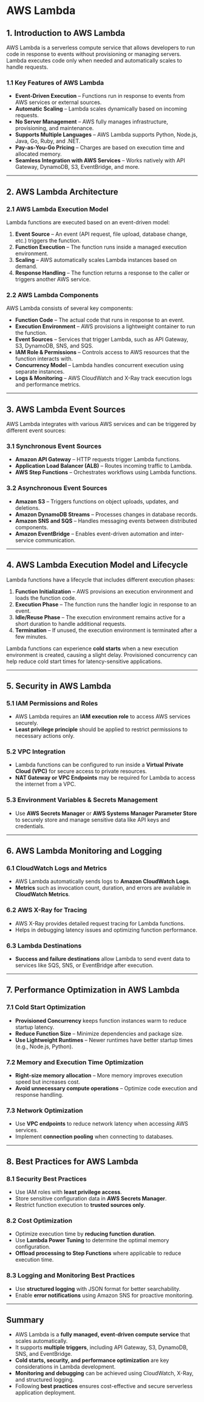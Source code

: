 # **AWS Lambda**

## **1. Introduction to AWS Lambda**
AWS Lambda is a serverless compute service that allows developers to run code in response to events without provisioning or managing servers. Lambda executes code only when needed and automatically scales to handle requests.

### **1.1 Key Features of AWS Lambda**
- **Event-Driven Execution** – Functions run in response to events from AWS services or external sources.
- **Automatic Scaling** – Lambda scales dynamically based on incoming requests.
- **No Server Management** – AWS fully manages infrastructure, provisioning, and maintenance.
- **Supports Multiple Languages** – AWS Lambda supports Python, Node.js, Java, Go, Ruby, and .NET.
- **Pay-as-You-Go Pricing** – Charges are based on execution time and allocated memory.
- **Seamless Integration with AWS Services** – Works natively with API Gateway, DynamoDB, S3, EventBridge, and more.

---

## **2. AWS Lambda Architecture**

### **2.1 AWS Lambda Execution Model**
Lambda functions are executed based on an event-driven model:
1. **Event Source** – An event (API request, file upload, database change, etc.) triggers the function.
2. **Function Execution** – The function runs inside a managed execution environment.
3. **Scaling** – AWS automatically scales Lambda instances based on demand.
4. **Response Handling** – The function returns a response to the caller or triggers another AWS service.

### **2.2 AWS Lambda Components**
AWS Lambda consists of several key components:
- **Function Code** – The actual code that runs in response to an event.
- **Execution Environment** – AWS provisions a lightweight container to run the function.
- **Event Sources** – Services that trigger Lambda, such as API Gateway, S3, DynamoDB, SNS, and SQS.
- **IAM Role & Permissions** – Controls access to AWS resources that the function interacts with.
- **Concurrency Model** – Lambda handles concurrent execution using separate instances.
- **Logs & Monitoring** – AWS CloudWatch and X-Ray track execution logs and performance metrics.

---

## **3. AWS Lambda Event Sources**
AWS Lambda integrates with various AWS services and can be triggered by different event sources:

### **3.1 Synchronous Event Sources**
- **Amazon API Gateway** – HTTP requests trigger Lambda functions.
- **Application Load Balancer (ALB)** – Routes incoming traffic to Lambda.
- **AWS Step Functions** – Orchestrates workflows using Lambda functions.

### **3.2 Asynchronous Event Sources**
- **Amazon S3** – Triggers functions on object uploads, updates, and deletions.
- **Amazon DynamoDB Streams** – Processes changes in database records.
- **Amazon SNS and SQS** – Handles messaging events between distributed components.
- **Amazon EventBridge** – Enables event-driven automation and inter-service communication.

---

## **4. AWS Lambda Execution Model and Lifecycle**
Lambda functions have a lifecycle that includes different execution phases:
1. **Function Initialization** – AWS provisions an execution environment and loads the function code.
2. **Execution Phase** – The function runs the handler logic in response to an event.
3. **Idle/Reuse Phase** – The execution environment remains active for a short duration to handle additional requests.
4. **Termination** – If unused, the execution environment is terminated after a few minutes.

Lambda functions can experience **cold starts** when a new execution environment is created, causing a slight delay. Provisioned concurrency can help reduce cold start times for latency-sensitive applications.

---

## **5. Security in AWS Lambda**
### **5.1 IAM Permissions and Roles**
- AWS Lambda requires an **IAM execution role** to access AWS services securely.
- **Least privilege principle** should be applied to restrict permissions to necessary actions only.

### **5.2 VPC Integration**
- Lambda functions can be configured to run inside a **Virtual Private Cloud (VPC)** for secure access to private resources.
- **NAT Gateway or VPC Endpoints** may be required for Lambda to access the internet from a VPC.

### **5.3 Environment Variables & Secrets Management**
- Use **AWS Secrets Manager** or **AWS Systems Manager Parameter Store** to securely store and manage sensitive data like API keys and credentials.

---

## **6. AWS Lambda Monitoring and Logging**
### **6.1 CloudWatch Logs and Metrics**
- AWS Lambda automatically sends logs to **Amazon CloudWatch Logs**.
- **Metrics** such as invocation count, duration, and errors are available in **CloudWatch Metrics**.

### **6.2 AWS X-Ray for Tracing**
- AWS X-Ray provides detailed request tracing for Lambda functions.
- Helps in debugging latency issues and optimizing function performance.

### **6.3 Lambda Destinations**
- **Success and failure destinations** allow Lambda to send event data to services like SQS, SNS, or EventBridge after execution.

---

## **7. Performance Optimization in AWS Lambda**
### **7.1 Cold Start Optimization**
- **Provisioned Concurrency** keeps function instances warm to reduce startup latency.
- **Reduce Function Size** – Minimize dependencies and package size.
- **Use Lightweight Runtimes** – Newer runtimes have better startup times (e.g., Node.js, Python).

### **7.2 Memory and Execution Time Optimization**
- **Right-size memory allocation** – More memory improves execution speed but increases cost.
- **Avoid unnecessary compute operations** – Optimize code execution and response handling.

### **7.3 Network Optimization**
- Use **VPC endpoints** to reduce network latency when accessing AWS services.
- Implement **connection pooling** when connecting to databases.

---

## **8. Best Practices for AWS Lambda**
### **8.1 Security Best Practices**
- Use IAM roles with **least privilege access**.
- Store sensitive configuration data in **AWS Secrets Manager**.
- Restrict function execution to **trusted sources only**.

### **8.2 Cost Optimization**
- Optimize execution time by **reducing function duration**.
- Use **Lambda Power Tuning** to determine the optimal memory configuration.
- **Offload processing to Step Functions** where applicable to reduce execution time.

### **8.3 Logging and Monitoring Best Practices**
- Use **structured logging** with JSON format for better searchability.
- Enable **error notifications** using Amazon SNS for proactive monitoring.

---

## **Summary**
- AWS Lambda is a **fully managed, event-driven compute service** that scales automatically.
- It supports **multiple triggers**, including API Gateway, S3, DynamoDB, SNS, and EventBridge.
- **Cold starts, security, and performance optimization** are key considerations in Lambda development.
- **Monitoring and debugging** can be achieved using CloudWatch, X-Ray, and structured logging.
- Following **best practices** ensures cost-effective and secure serverless application deployment.